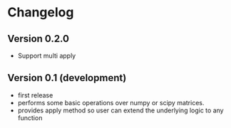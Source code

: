 # Changelog


## Version 0.2.0
- Support multi apply

## Version 0.1 (development)

- first release
- performs some basic operations over numpy or scipy matrices.
- provides apply method so user can extend the underlying logic to any function
